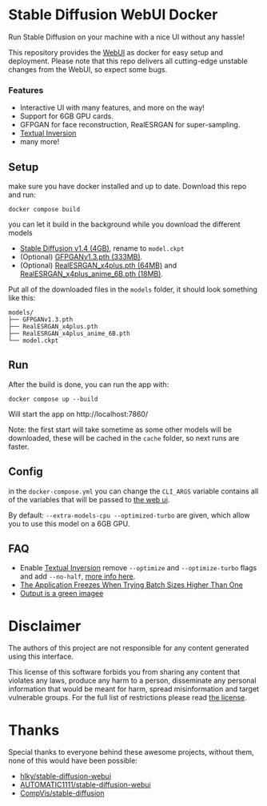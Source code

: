 ﻿# Stable Diffusion WebUI Docker

Run Stable Diffusion on your machine with a nice UI without any hassle!

This repository provides the [WebUI](https://github.com/hlky/stable-diffusion-webui) as docker for easy setup and deployment. Please note that this repo delivers all cutting-edge unstable changes from the WebUI, so expect some bugs.

### Features
* Interactive UI with many features, and more on the way!
* Support for 6GB GPU cards.
* GFPGAN for face reconstruction, RealESRGAN for super-sampling.
* [Textual Inversion](https://github.com/hlky/sd-enable-textual-inversion)
* many more!

## Setup

make sure you have docker installed and up to date. Download this repo and run:

```
docker compose build
```

you can let it build in the background while you download the different models

- [Stable Diffusion v1.4 (4GB)](https://www.googleapis.com/storage/v1/b/aai-blog-files/o/sd-v1-4.ckpt?alt=media), rename to `model.ckpt`
- (Optional) [GFPGANv1.3.pth (333MB)](https://github.com/TencentARC/GFPGAN/releases/download/v1.3.0/GFPGANv1.3.pth).
- (Optional) [RealESRGAN_x4plus.pth (64MB)](https://github.com/xinntao/Real-ESRGAN/releases/download/v0.1.0/RealESRGAN_x4plus.pth) and [RealESRGAN_x4plus_anime_6B.pth (18MB)](https://github.com/xinntao/Real-ESRGAN/releases/download/v0.2.2.4/RealESRGAN_x4plus_anime_6B.pth).

Put all of the downloaded files in the `models` folder, it should look something like this:

```
models/
├── GFPGANv1.3.pth
├── RealESRGAN_x4plus.pth
├── RealESRGAN_x4plus_anime_6B.pth
└── model.ckpt
```

## Run

After the build is done, you can run the app with:

```
docker compose up --build
```

Will start the app on http://localhost:7860/

Note: the first start will take sometime as some other models will be downloaded, these will be cached in the `cache` folder, so next runs are faster.

## Config

in the `docker-compose.yml` you can change the `CLI_ARGS` variable contains all of the variables that will be passed to [the web ui](https://github.com/hlky/stable-diffusion/blob/fa977b3d6f9d0b264035c949fd70415476f00036/scripts/webui.py).

By default: `--extra-models-cpu --optimized-turbo` are given, which allow you to use this model on a 6GB GPU.

## FAQ

- Enable [Textual Inversion](https://github.com/hlky/sd-enable-textual-inversion) remove `--optimize` and `--optimize-turbo` flags and add `--no-half`, [more info here](https://github.com/AbdBarho/stable-diffusion-webui-docker/issues/6).
- [The Application Freezes When Trying Batch Sizes Higher Than One](https://github.com/AbdBarho/stable-diffusion-webui-docker/issues/12)
- [Output is a green imagee](https://github.com/hlky/stable-diffusion-webui/issues/34)

# Disclaimer

The authors of this project are not responsible for any content generated using this interface.

This license of this software forbids you from sharing any content that violates any laws, produce any harm to a person, disseminate any personal information that would be meant for harm, spread misinformation and target vulnerable groups. For the full list of restrictions please read [the license](./LICENSE).

# Thanks

Special thanks to everyone behind these awesome projects, without them, none of this would have been possible:

- [hlky/stable-diffusion-webui](https://github.com/hlky/stable-diffusion-webui)
- [AUTOMATIC1111/stable-diffusion-webui](https://github.com/AUTOMATIC1111/stable-diffusion-webui)
- [CompVis/stable-diffusion](https://github.com/CompVis/stable-diffusion)
